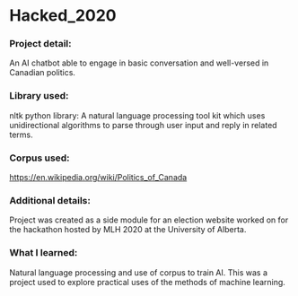 # Hacked_2020

### Project detail:
An AI chatbot able to engage in basic conversation and well-versed in Canadian politics.

### Library used:
nltk python library: A natural language processing tool kit which uses unidirectional algorithms to parse through user input and reply in related terms.

### Corpus used: 
https://en.wikipedia.org/wiki/Politics_of_Canada

### Additional details:
Project was created as a side module for an election website worked on for the hackathon hosted by MLH 2020 at the University of Alberta.

### What I learned:
Natural language processing and use of corpus to train AI. This was a project used to explore practical uses of the methods of machine learning.
